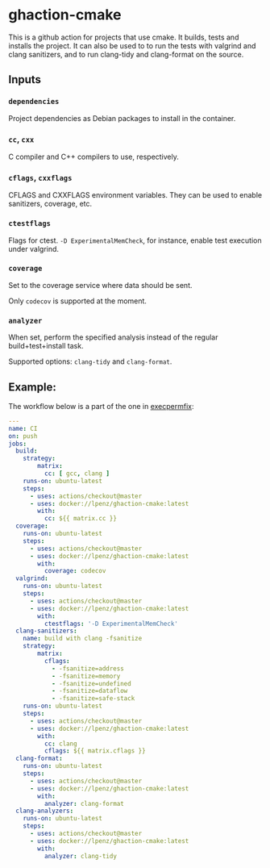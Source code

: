 # ghaction-cmake

This is a github action for projects that use cmake. It builds, tests
and installs the project. It can also be used to to run the tests with
valgrind and clang sanitizers, and to run clang-tidy and clang-format
on the source.


## Inputs

### `dependencies`

Project dependencies as Debian packages to install in the container.

### `cc`, `cxx`

C compiler and C++ compilers to use, respectively.

### `cflags`, `cxxflags`

CFLAGS and CXXFLAGS environment variables. They can be used to enable
sanitizers, coverage, etc.

### `ctestflags`

Flags for ctest. `-D ExperimentalMemCheck`, for instance, enable test
execution under valgrind.

### `coverage`

Set to the coverage service where data should be sent.

Only `codecov` is supported at the moment.

### `analyzer`

When set, perform the specified analysis instead of the regular build+test+install task.

Supported options: `clang-tidy` and `clang-format`.


## Example:

The workflow below is a part of the one in [execpermfix](https://github.com/lpenz/execpermfix):

```yml
---
name: CI
on: push
jobs:
  build:
    strategy:
        matrix:
          cc: [ gcc, clang ]
    runs-on: ubuntu-latest
    steps:
      - uses: actions/checkout@master
      - uses: docker://lpenz/ghaction-cmake:latest
        with:
          cc: ${{ matrix.cc }}
  coverage:
    runs-on: ubuntu-latest
    steps:
      - uses: actions/checkout@master
      - uses: docker://lpenz/ghaction-cmake:latest
        with:
          coverage: codecov
  valgrind:
    runs-on: ubuntu-latest
    steps:
      - uses: actions/checkout@master
      - uses: docker://lpenz/ghaction-cmake:latest
        with:
          ctestflags: '-D ExperimentalMemCheck'
  clang-sanitizers:
    name: build with clang -fsanitize
    strategy:
        matrix:
          cflags:
            - -fsanitize=address
            - -fsanitize=memory
            - -fsanitize=undefined
            - -fsanitize=dataflow
            - -fsanitize=safe-stack
    runs-on: ubuntu-latest
    steps:
      - uses: actions/checkout@master
      - uses: docker://lpenz/ghaction-cmake:latest
        with:
          cc: clang
          cflags: ${{ matrix.cflags }}
  clang-format:
    runs-on: ubuntu-latest
    steps:
      - uses: actions/checkout@master
      - uses: docker://lpenz/ghaction-cmake:latest
        with:
          analyzer: clang-format
  clang-analyzers:
    runs-on: ubuntu-latest
    steps:
      - uses: actions/checkout@master
      - uses: docker://lpenz/ghaction-cmake:latest
        with:
          analyzer: clang-tidy
```
